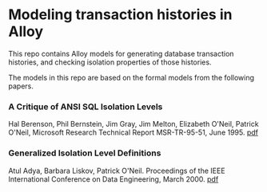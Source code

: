 # Modeling transaction histories in Alloy

This repo contains Alloy models for generating database transaction histories, and checking
isolation properties of those histories.

The models in this repo are based on the formal models from the following papers.


### A Critique of ANSI SQL Isolation Levels
Hal Berenson, Phil Bernstein, Jim Gray, Jim Melton, Elizabeth O'Neil, Patrick O'Neil, Microsoft Research Technical Report MSR-TR-95-51, June 1995.
[pdf](https://www.microsoft.com/en-us/research/wp-content/uploads/2016/02/tr-95-51.pdf)


### Generalized Isolation Level Definitions
Atul Adya, Barbara Liskov, Patrick O'Neil. Proceedings of the IEEE International Conference on Data Engineering, March 2000. [pdf](http://pmg.csail.mit.edu/papers/icde00.pdf)
